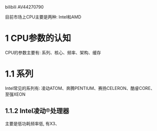 bilibili AV44270790

目前市场上CPU主要是两种: Intel和AMD

# 1 CPU参数的认知

CPU的参数主要有: 系列、核心、频率、架构、缓存

# 1.1 系列

Intel常见的系列有: 凌动ATOM、奔腾PENTIUM、赛扬CELERON、酷睿CORE、至强XEON

## 1.1.2 Intel凌动®️处理器

主要是低功耗频率低, 有X3、
